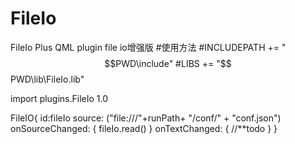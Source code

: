 # FileIo
FileIo Plus QML plugin
file io增强版
#使用方法
#INCLUDEPATH += "$$PWD\include"
#LIBS += "$$PWD\lib\FileIo.lib"



import plugins.FileIo 1.0


FileIO{
        id:fileIo
        source: ("file:///"+runPath+ "/conf/" + "conf.json")
        onSourceChanged: {
            fileIo.read()
        }
        onTextChanged: {
            //**todo
        }
    }
